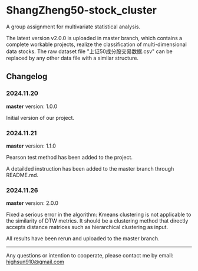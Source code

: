 # ShangZheng50-stock_cluster
A group assignment for multivariate statistical analysis.

The latest version v2.0.0 is uploaded in master branch, which contains a complete workable projects, realize the classification of multi-dimensional data stocks. The raw dataset file "上证50成分股交易数据.csv" can be replaced by any other data file with a similar structure.

## Changelog
### 2024.11.20
**master** version: 1.0.0

Initial version of our project.

### 2024.11.21
**master** version: 1.1.0

Pearson test method has been added to the project.

A detailded instruction has been added to the master branch through README.md.

### 2024.11.26
**master** version: 2.0.0

Fixed a serious error in the algorithm: Kmeans clustering is not applicable to the similarity of DTW metrics. It should be a clustering method that directly accepts distance matrices such as hierarchical clustering as input.

All results have been rerun and uploaded to the master branch.

---

Any questions or intention to cooperate, please contact me by email: highsun910@gmail.com
